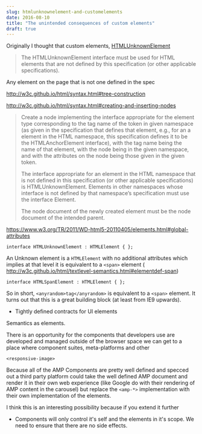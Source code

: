 ```yaml
---
slug: htmlunknownelement-and-customelements
date: 2016-08-10
title: "The unintended consequences of custom elements"
draft: true
---
```



Originally I thought that custom elements, [HTMLUnknownElement](https://www.w3.org/TR/html5/dom.html#htmlunknownelement)

> The HTMLUnknownElement interface must be used for HTML elements that are not defined by this specification
> (or other applicable specifications).

Any element on the page that is not one defined in the spec

http://w3c.github.io/html/syntax.html#tree-construction

http://w3c.github.io/html/syntax.html#creating-and-inserting-nodes

> Create a node implementing the interface appropriate for the element type corresponding to the tag name of the
> token in given namespace (as given in the specification that defines that element, e.g., for an a element in
> the HTML namespace, this specification defines it to be the HTMLAnchorElement interface), with the tag name
> being the name of that element, with the node being in the given namespace, and with the attributes on the node
> being those given in the given token.
>
> The interface appropriate for an element in the HTML namespace that is not defined in this specification
> (or other applicable specifications) is HTMLUnknownElement. Elements in other namespaces whose interface
> is not defined by that namespace’s specification must use the interface Element.
>
> The node document of the newly created element must be the node document of the intended parent.

https://www.w3.org/TR/2011/WD-html5-20110405/elements.html#global-attributes

```
interface HTMLUnknownElement : HTMLElement { };
```

An Unknown element is a `HTMLElement` with no additional attributes which implies at that level
it is equivalent to a `<span>` element (
http://w3c.github.io/html/textlevel-semantics.html#elementdef-span)

```
interface HTMLSpanElement : HTMLElement { };
```

So in short, `<anyrandom>tag</anyrandom>` is equivalent to a `<span>` element. It turns out that this is a great
building block (at least from IE9 upwards).


* Tightly defined contracts for UI elements





Semantics as elements.

There is an opportunity for the components that developers use are developed and
managed outside of the browser space we can get to a place where component
suites, meta-platforms and other

`<responsive-image>`

Because all of the AMP Components are pretty well defined and specced out a
third party platform could take the well defined AMP document and render it in
their own web experience (like Google do with their rendering of AMP content in
the carousel) but replace the `<amp-*>` implementation with their own
implementation of the elements.

I think this is an interesting possibility because if you extend it further


* Components will only control it's self and the elements in it's scope. We need
  to ensure that there are no side effects.



